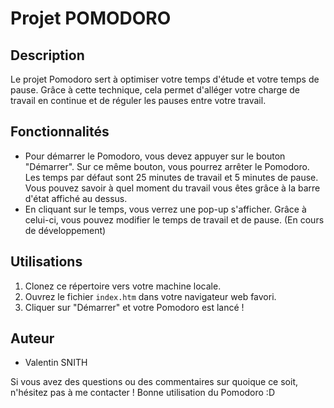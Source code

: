 # Projet POMODORO

## Description
  Le projet Pomodoro sert à optimiser votre temps d'étude et votre temps de pause. Grâce à cette technique, cela permet d'alléger votre charge de travail en continue et de réguler les pauses entre votre travail.

## Fonctionnalités
- Pour démarrer le Pomodoro, vous devez appuyer sur le bouton "Démarrer". Sur ce même bouton, vous pourrez arrêter le Pomodoro. Les temps par défaut sont 25 minutes de travail et 5 minutes de pause. 
Vous pouvez savoir à quel moment du travail vous êtes grâce à la barre d'état affiché au dessus. 
- En cliquant sur le temps, vous verrez une pop-up s'afficher. Grâce à celui-ci, vous pouvez modifier le temps de travail et de pause. (En cours de développement)

## Utilisations
1. Clonez ce répertoire vers votre machine locale.
2. Ouvrez le fichier `index.htm` dans votre navigateur web favori.
3. Cliquer sur "Démarrer" et votre Pomodoro est lancé !

## Auteur
- Valentin SNITH

Si vous avez des questions ou des commentaires sur quoique ce soit, n'hésitez pas à me contacter !
Bonne utilisation du Pomodoro :D
